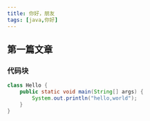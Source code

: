 ```yaml
---
title: 你好，朋友
tags: [java,你好]
---
```

## 第一篇文章
### 代码块
``` java
class Hello {
	public static void main(String[] args) {
		System.out.println("hello,world");
    }
}
```
